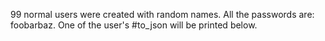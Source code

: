 99 normal users were created with random names. All the passwords are: foobarbaz. One of the user's #to_json will be printed below.